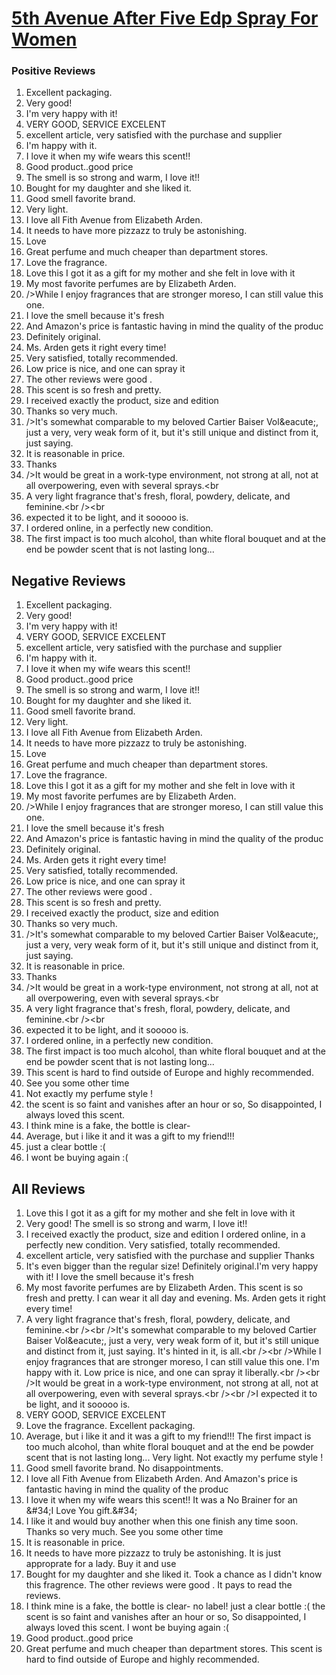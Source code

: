 # [5th Avenue After Five Edp Spray For Women](https://products.checkmycream.com/products/5th-Avenue-After-Five-Edp-Spray-For-Women.html)

### Positive Reviews

<ol>
      <li>Excellent packaging.</li>
      <li>Very good!</li>
      <li>I&#x27;m very happy with it!</li>
      <li>VERY GOOD, SERVICE EXCELENT</li>
      <li>excellent article, very satisfied with the purchase and supplier</li>
      <li>I&#x27;m happy with it.</li>
      <li>I love it when my wife wears this scent!!  </li>
      <li>Good product..good price</li>
      <li>The smell is so strong and warm, I love it!!</li>
      <li>Bought for my daughter and she liked it.</li>
      <li>Good smell favorite brand.</li>
      <li>Very light.</li>
      <li>I love all Fith Avenue from Elizabeth Arden.</li>
      <li>It needs to have more pizzazz to truly be astonishing.</li>
      <li>Love</li>
      <li>Great perfume and much cheaper than department stores.</li>
      <li>Love the fragrance.</li>
      <li>Love this I got it as a gift for my mother and she felt in love with it</li>
      <li>My most favorite perfumes are by Elizabeth Arden.  </li>
      <li>/&gt;While I enjoy fragrances that are stronger moreso, I can still value this one.</li>
      <li>I love the smell because it&#x27;s fresh</li>
      <li>And Amazon&#x27;s price is fantastic having in mind the quality of the produc</li>
      <li>Definitely original.</li>
      <li>Ms. Arden gets it right every time!</li>
      <li>Very satisfied, totally recommended.</li>
      <li>Low price is nice, and one can spray it</li>
      <li>The other reviews were good .</li>
      <li>This scent is so fresh and pretty.  </li>
      <li>I received exactly the product, size and edition</li>
      <li>Thanks so very much.</li>
      <li>/&gt;It&#x27;s somewhat comparable to my beloved Cartier Baiser Vol&amp;eacute;, just a very, very weak form of it, but it&#x27;s still unique and distinct from it, just saying.</li>
      <li>It is reasonable in price.</li>
      <li>Thanks</li>
      <li>/&gt;It would be great in a work-type environment, not strong at all, not at all overpowering, even with several sprays.&lt;br</li>
      <li>A very light fragrance that&#x27;s fresh, floral, powdery, delicate, and feminine.&lt;br /&gt;&lt;br</li>
      <li>expected it to be light, and it sooooo is.</li>
      <li>I ordered online, in a perfectly new condition.</li>
      <li>The first impact is too much alcohol, than white floral bouquet and at the end be powder scent that is not lasting long...</li>
</ol>


<h2>Negative Reviews</h2>
<ol>
<li> Excellent packaging.</li>
<li> Very good!</li>
<li> I&#x27;m very happy with it!</li>
<li> VERY GOOD, SERVICE EXCELENT</li>
<li> excellent article, very satisfied with the purchase and supplier</li>
<li> I&#x27;m happy with it.</li>
<li> I love it when my wife wears this scent!!  </li>
<li> Good product..good price</li>
<li> The smell is so strong and warm, I love it!!</li>
<li> Bought for my daughter and she liked it.</li>
<li> Good smell favorite brand.</li>
<li> Very light.</li>
<li> I love all Fith Avenue from Elizabeth Arden.</li>
<li> It needs to have more pizzazz to truly be astonishing.</li>
<li> Love</li>
<li> Great perfume and much cheaper than department stores.</li>
<li> Love the fragrance.</li>
<li> Love this I got it as a gift for my mother and she felt in love with it</li>
<li> My most favorite perfumes are by Elizabeth Arden.  </li>
<li> /&gt;While I enjoy fragrances that are stronger moreso, I can still value this one.</li>
<li> I love the smell because it&#x27;s fresh</li>
<li> And Amazon&#x27;s price is fantastic having in mind the quality of the produc</li>
<li> Definitely original.</li>
<li> Ms. Arden gets it right every time!</li>
<li> Very satisfied, totally recommended.</li>
<li> Low price is nice, and one can spray it</li>
<li> The other reviews were good .</li>
<li> This scent is so fresh and pretty.  </li>
<li> I received exactly the product, size and edition</li>
<li> Thanks so very much.</li>
<li> /&gt;It&#x27;s somewhat comparable to my beloved Cartier Baiser Vol&amp;eacute;, just a very, very weak form of it, but it&#x27;s still unique and distinct from it, just saying.</li>
<li> It is reasonable in price.</li>
<li> Thanks</li>
<li> /&gt;It would be great in a work-type environment, not strong at all, not at all overpowering, even with several sprays.&lt;br</li>
<li> A very light fragrance that&#x27;s fresh, floral, powdery, delicate, and feminine.&lt;br /&gt;&lt;br</li>
<li> expected it to be light, and it sooooo is.</li>
<li> I ordered online, in a perfectly new condition.</li>
<li> The first impact is too much alcohol, than white floral bouquet and at the end be powder scent that is not lasting long...</li>
<li> This scent is hard to find outside of Europe and highly recommended.</li>
<li> See you some other time</li>
<li> Not exactly my perfume style !</li>
<li> the scent  is so faint and vanishes after an hour or so, So disappointed, I always loved this scent.</li>
<li> I think mine is a fake, the bottle is clear-</li>
<li> Average, but i like it and it was a gift to my friend!!!</li>
<li> just a clear bottle :(</li>
<li> I wont be buying again :(</li>
</ol>

<h2>All Reviews</h2>

<ol>
    <li> Love this I got it as a gift for my mother and she felt in love with it</li>
    <li> Very good! The smell is so strong and warm, I love it!!</li>
    <li> I received exactly the product, size and edition I ordered online, in a perfectly new condition. Very satisfied, totally recommended.</li>
    <li> excellent article, very satisfied with the purchase and supplier Thanks</li>
    <li> It&#x27;s even bigger than the regular size! Definitely original.I&#x27;m very happy with it! I love the smell because it&#x27;s fresh</li>
    <li> My most favorite perfumes are by Elizabeth Arden.  This scent is so fresh and pretty.  I can wear it all day and evening.  Ms. Arden gets it right every time!</li>
    <li> A very light fragrance that&#x27;s fresh, floral, powdery, delicate, and feminine.&lt;br /&gt;&lt;br /&gt;It&#x27;s somewhat comparable to my beloved Cartier Baiser Vol&amp;eacute;, just a very, very weak form of it, but it&#x27;s still unique and distinct from it, just saying. It&#x27;s hinted in it, is all.&lt;br /&gt;&lt;br /&gt;While I enjoy fragrances that are stronger moreso, I can still value this one. I&#x27;m happy with it. Low price is nice, and one can spray it liberally.&lt;br /&gt;&lt;br /&gt;It would be great in a work-type environment, not strong at all, not at all overpowering, even with several sprays.&lt;br /&gt;&lt;br /&gt;I expected it to be light, and it sooooo is.</li>
    <li> VERY GOOD, SERVICE EXCELENT</li>
    <li> Love the fragrance. Excellent packaging.</li>
    <li> Average, but i like it and it was a gift to my friend!!! The first impact is too much alcohol, than white floral bouquet and at the end be powder scent that is not lasting long... Very light. Not exactly my perfume style !</li>
    <li> Good smell favorite brand. No disappointments.</li>
    <li> I love all Fith Avenue from Elizabeth Arden. And Amazon&#x27;s price is fantastic having in mind the quality of the produc</li>
    <li> I love it when my wife wears this scent!!  It was a No Brainer for an &amp;#34;I Love You gift.&amp;#34;</li>
    <li> I like it and would buy another when this one finish any time soon. Thanks so very much. See you some other time</li>
    <li> It is reasonable in price.</li>
    <li> It needs to have more pizzazz to truly be astonishing. It is just approprate for a lady. Buy it and use</li>
    <li> Bought for my daughter and she liked it. Took a chance as I didn&#x27;t know this fragrence. The other reviews were good . It pays to read the reviews.</li>
    <li> I think mine is a fake, the bottle is clear- no label! just a clear bottle :( the scent  is so faint and vanishes after an hour or so, So disappointed, I always loved this scent. I wont be buying again :(</li>
    <li> Good product..good price</li>
    <li> Great perfume and much cheaper than department stores. This scent is hard to find outside of Europe and highly recommended.</li>
</ol>




